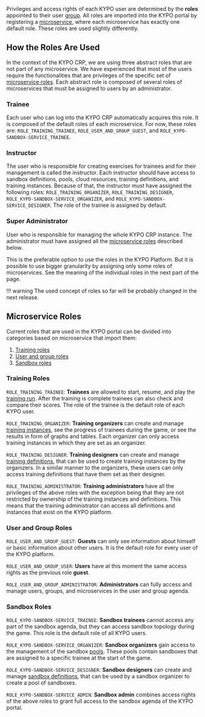 Privileges and access rights of each KYPO user are determined by the **roles** appointed to their user [group](../../user-guide-basic/administration-agenda/groups.md).
All roles are imported into the KYPO portal by registering a [microservice](../../user-guide-basic/administration-agenda/microservices.md), where each microservice has exactly one default role. These roles are used slightly differently.

## How the Roles Are Used 
In the context of the KYPO CRP, we are using three abstract roles that are not part of any microservice. We have experienced that most of the users require the functionalities that are privileges of the specific set of [microservice roles](#microservice-roles). Each abstract role is composed of several roles of microservices that must be assigned to users by an administrator.

### Trainee
Each user who can log into the KYPO CRP automatically acquires this role. It is composed of the default roles of each microservice. For now, these roles are: ``ROLE_TRAINING_TRAINEE``, ``ROLE_USER_AND_GROUP_GUEST``, and ``ROLE_KYPO-SANDBOX-SERVICE_TRAINEE``.

### Instructor
The user who is responsible for creating exercises for trainees and for their management is called the instructor. Each instructor should have access to sandbox definitions, pools, cloud resources, training definitions, and training instances. Because of that, the instructor must have assigned the following roles: ``ROLE_TRAINING_ORGANIZER``, ``ROLE_TRAINING_DESIGNER``, ``ROLE_KYPO-SANDBOX-SERVICE_ORGANIZER``, and ``ROLE_KYPO-SANDBOX-SERVICE_DESIGNER``. The role of the trainee is assigned by default. 

### Super Administrator
User who is responsible for managing the whole KYPO CRP instance. The administrator must have assigned all the [microservice roles](#microservice-roles) described below. 

This is the preferable option to use the roles in the KYPO Platform. But it is possible to use bigger granularity by assigning only some roles of microservices. See the meaning of the individual roles in the next part of the page. 

!!! warning 
    The used concept of roles so far will be probably changed in the next release.


## Microservice Roles 

Current roles that are used in the KYPO portal can be divided into categories based on microservice that import them:

1. [Training roles](#training-roles)
2. [User and group roles](#user-and-group-roles)
3. [Sandbox roles](#sandbox-roles)

### Training Roles

``ROLE_TRAINING_TRAINEE``: **Trainees** are allowed to start, resume, and play the [training run](../../user-guide-basic/training-agenda/training-run.md). After the training is complete trainees can also check and compare their scores. The role of the trainee is the default role of each KYPO user.

``ROLE_TRAINING_ORGANIZER``: **Training organizers** can create and manage [training instances](../../user-guide-basic/training-agenda/training-instance.md), see the progress of trainees during the game, or see the results in form of graphs and tables. Each organizer can only access training instances in which they are set as an organizer.

``ROLE_TRAINING_DESIGNER``: **Training designers** can create and manage [training definitions](../../user-guide-basic/training-agenda/training-definition.md), that can be used to create training instances by the organizers. In a similar manner to the organizers, these users can only access training definitions that have them set as their designer.

``ROLE_TRAINING_ADMINISTRATOR``: **Training administrators** have all the privileges of the above roles with the exception being that they are not restricted by ownership of the training instances and definitions. This means that the training administrator can access all definitions and instances that exist on the KYPO platform.

### User and Group Roles

``ROLE_USER_AND_GROUP_GUEST``: **Guests** can only see information about himself or basic information about other users. It is the default role for every user of the KYPO platform.

``ROLE_USER_AND_GROUP_USER``: **Users** have at this moment the same access rights as the previous role **guest**.

``ROLE_USER_AND_GROUP_ADMINISTRATOR``: **Administrators** can fully access and manage users, groups, and microservices in the user and group agenda.

### Sandbox Roles

``ROLE_KYPO-SANDBOX-SERVICE_TRAINEE``: **Sandbox trainees** cannot access any part of the sandbox agenda, but they can access sandbox topology during the game. This role is the default role of all KYPO users.

``ROLE_KYPO-SANDBOX-SERVICE_ORGANIZER``: **Sandbox organizers** gain access to the management of the sandbox [pools](../../user-guide-basic/sandbox-agenda/pool.md). These pools contain sandboxes that are assigned to a specific trainee at the start of the game. 

``ROLE_KYPO-SANDBOX-SERVICE_DESIGNER``: **Sandbox designers** can create and manage [sandbox definitions](../../user-guide-basic/sandbox-agenda/sandbox-definition.md), that can be used by a sandbox organizer to create a pool of sandboxes. 

``ROLE_KYPO-SANDBOX-SERVICE_ADMIN``: **Sandbox admin** combines access rights of the above roles to grant full access to the sandbox agenda of the KYPO portal.
